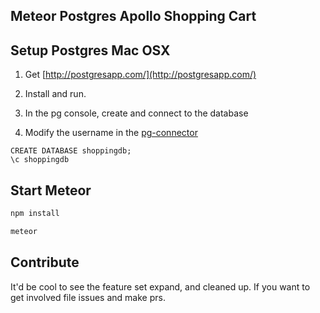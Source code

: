 ## Meteor Postgres Apollo Shopping Cart

## Setup Postgres Mac OSX

1. Get [http://postgresapp.com/](http://postgresapp.com/)

2. Install and run.

3. In the pg console, create and connect to the database

4. Modify the username in the [pg-connector](https://github.com/abhiaiyer91/meteor-pg-apollo-shopping-cart/blob/master/imports/data/pg-connector.js#L5)

```
CREATE DATABASE shoppingdb;
\c shoppingdb

```



## Start Meteor

```js
npm install

meteor
```


## Contribute
It'd be cool to see the feature set expand, and cleaned up. If you want to get involved file issues and
make prs.
